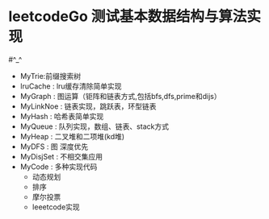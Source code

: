 leetcodeGo 测试基本数据结构与算法实现
=====================================

#^_^

* MyTrie:前缀搜索树
* lruCache : lru缓存清除简单实现
* MyGraph : 图运算（钜阵和链表方式,包括bfs,dfs,prime和dijs）
* MyLinkNoe : 链表实现，跳跃表，环型链表
* MyHash : 哈希表简单实现
* MyQueue : 队列实现，数组、链表、stack方式
* MyHeap : 二叉堆和二项堆(kd堆)
* MyDFS : 图 深度优先
* MyDisjSet : 不相交集应用
* MyCode : 多种实现代码 
	* 动态规划
	* 排序
	* 摩尔投票
	* leeetcode实现
